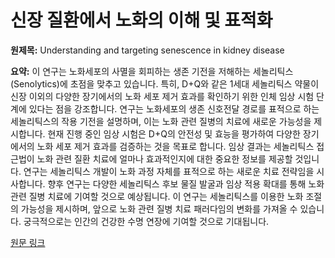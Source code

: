 # 신장 질환에서 노화의 이해 및 표적화

**원제목:** Understanding and targeting senescence in kidney disease

**요약:** 이 연구는 노화세포의 사멸을 회피하는 생존 기전을 저해하는 세놀리틱스(Senolytics)에 초점을 맞추고 있습니다.  특히, D+Q와 같은 1세대 세놀리틱스 약물이 신장 이외의 다양한 장기에서의 노화 세포 제거 효과를 확인하기 위한 인체 임상 시험 단계에 있다는 점을 강조합니다.  연구는 노화세포의 생존 신호전달 경로를 표적으로 하는 세놀리틱스의 작용 기전을 설명하며,  이는 노화 관련 질병의 치료에 새로운 가능성을 제시합니다.  현재 진행 중인 임상 시험은 D+Q의 안전성 및 효능을 평가하여  다양한 장기에서의 노화 세포 제거 효과를 검증하는 것을 목표로 합니다.  임상 결과는  세놀리틱스 접근법이 노화 관련 질환 치료에 얼마나 효과적인지에 대한 중요한 정보를 제공할 것입니다.  연구는  세놀리틱스 개발이 노화 과정 자체를 표적으로 하는  새로운 치료 전략임을 시사합니다.  향후 연구는  다양한 세놀리틱스 후보 물질 발굴과  임상 적용 확대를 통해 노화 관련 질병 치료에 기여할 것으로 예상됩니다.  이 연구는  세놀리틱스를 이용한 노화 조절의 가능성을 제시하며,  앞으로  노화 관련 질병 치료 패러다임의 변화를 가져올 수 있습니다.  궁극적으로는 인간의 건강한 수명 연장에 기여할 것으로 기대됩니다.

[원문 링크](https://academic.oup.com/ckj/advance-article-pdf/doi/10.1093/ckj/sfaf190/63692966/sfaf190.pdf)
